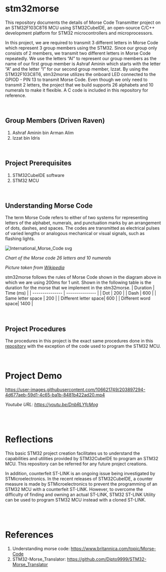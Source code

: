 # stm32morse
This repository documents the details of Morse Code Transmitter project on an STM32F103C8T6 MCU using STM32CubeIDE, an open-source C/C++ development platform 
for STM32 microcontrollers and microprocessors.

In this project, we are required to transmit 3 different letters in Morse Code which represent 3 group members using the STM32. Since our group only consists of 2 members, we transmit two different letters in Morse Code repeatedly. We use the letters “AI” to represent our group members as the name of our first group member is Ashraf Aminin which starts with the letter “A” and the letter “I” for our second group member, Izzat. By using the STM32F103C8T6, stm32morse utilizes the onboard LED connected to the GPIOD - PIN 13 to transmit Morse Code. Even though we only need to transmit 2 letters, the project that we build supports 26 alphabets and 10 numerals to make it flexible. A C code is included in this repository for reference.

<br/>

## Group Members (Driven Raven)
1. Ashraf Aminin bin Arman Alim
2. Izzat bin Idris

<br/>

## Project Prerequisites
1. STM32CubeIDE software
2. STM32 MCU

<br/>

## Understanding Morse Code 
The term Morse Code refers to either of two systems for representing letters of the alphabet, numerals, 
and punctuation marks by an arrangement of dots, dashes, and spaces. The codes are transmitted as electrical pulses 
of varied lengths or analogous mechanical or visual signals, such as flashing lights. 

![International_Morse_Code svg](https://user-images.githubusercontent.com/106621749/203897053-ebaad372-c052-4523-bc2b-d10e3b098975.png)

*Chart of the Morse code 26 letters and 10 numerals*

*Picture taken from [Wikipedia](https://en.wikipedia.org/wiki/Morse_code)*

stm32morse follows the rules of Morse Code shown in the diagram above in which we are using 200ms for 1 unit. Shown in the following table is the duration for the morse that we implement in the stm32morse.
| Duration | Time (ms) |
| --------------- | --------------- |
| Dot | 200 |
| Dash | 600 |
| Same letter space | 200 |
| Different letter space| 600 |
| Different word space| 1400 |

<br/>

## Project Procedures
The procedures in this project is the exact same procedures done in this [repository](https://github.com/izzat138/stm32blinky) with the exception of the code 
used to program the STM32 MCU.

<br/>

# Project Demo

https://user-images.githubusercontent.com/106621749/203897294-4d677aeb-59d1-4c65-ba1b-8481b422ad20.mp4

*Youtube URL: https://youtu.be/DnbRLYfcMog*

<br/>
<br/>

# Reflections

This basic STM32 project creation facilitates us to understand the capabilities and utilities provided by STM32CubeIDE to program an STM32 MCU. 
This repository can be referred for any future project creations.

In addition, counterfeit ST-LINK is an ongoing issue being investigated by STMicroelectronics. In the recent releases of STM32CubeIDE, 
a counter measure is made by STMicroelectronics to prevent the programming of an STM32 MCU with a counterfeit ST-LINK. However, to overcome the difficulty 
of finding and owning an actual ST-LINK, STM32 ST-LINK Utility can be used to program STM32 MCU instead with a cloned ST-LINK.

<br/>
<br/>

# References
1. Understanding morse code: https://www.britannica.com/topic/Morse-Code
2. STM32-Morse_Translator: https://github.com/Dipto9999/STM32-Morse_Translator
